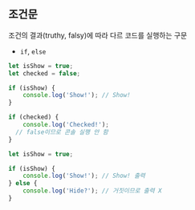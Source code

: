 ## 조건문
조건의 결과(truthy, falsy)에 따라 다르 코드를 실행하는 구문
- `if`, `else`

```jsx
let isShow = true;
let checked = false;

if (isShow) {
	console.log('Show!'); // Show!
}

if (checked) {
	console.log('Checked!'); 
  // false이므로 콘솔 실행 안 함
}
```

```jsx
let isShow = true;

if (isShow) {
	console.log('Show!'); // Show! 출력
} else {
	console.log('Hide?'); // 거짓이므로 출력 X
}
```